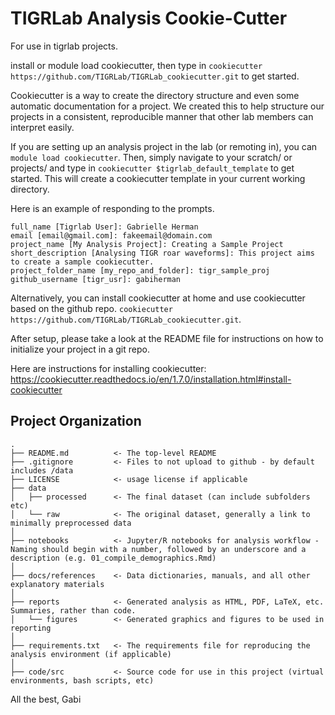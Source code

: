 TIGRLab Analysis Cookie-Cutter
==================================

For use in tigrlab projects. 


install or module load cookiecutter, then type in `cookiecutter https://github.com/TIGRLab/TIGRLab_cookiecutter.git` to get started.


Cookiecutter is a way to create the directory structure and even some automatic documentation for a project. We created this to help structure our projects in a consistent, reproducible manner that other lab members can interpret easily.

If you are setting up an analysis project in the lab (or remoting in), you can `module load cookiecutter`. Then, simply navigate to your scratch/ or projects/ and type in `cookiecutter $tigrlab_default_template` to get started. This will create a cookiecutter template in your current working directory. 

Here is an example of responding to the prompts.


```
full_name [Tigrlab User]: Gabrielle Herman
email [email@gmail.com]: fakeemail@domain.com
project_name [My Analysis Project]: Creating a Sample Project
short_description [Analysing TIGR roar waveforms]: This project aims to create a sample cookiecutter.
project_folder_name [my_repo_and_folder]: tigr_sample_proj
github_username [tigr_usr]: gabiherman
```

Alternatively, you can install cookiecutter at home and use cookiecutter based on the github repo. `cookiecutter https://github.com/TIGRLab/TIGRLab_cookiecutter.git`.


After setup, please take a look at the README file for instructions on how to initialize your project in a git repo. 

Here are instructions for installing cookiecutter: https://cookiecutter.readthedocs.io/en/1.7.0/installation.html#install-cookiecutter


Project Organization
-----------------------------------

    .
    ├── README.md          <- The top-level README
    ├── .gitignore         <- Files to not upload to github - by default includes /data
    ├── LICENSE            <- usage license if applicable
    ├── data
    │   ├── processed      <- The final dataset (can include subfolders etc)
    │   └── raw            <- The original dataset, generally a link to minimally preprocessed data
    │
    ├── notebooks          <- Jupyter/R notebooks for analysis workflow - Naming should begin with a number, followed by an underscore and a description (e.g. 01_compile_demographics.Rmd)
    │
    ├── docs/references    <- Data dictionaries, manuals, and all other explanatory materials
    │
    ├── reports            <- Generated analysis as HTML, PDF, LaTeX, etc. Summaries, rather than code.
    │   └── figures        <- Generated graphics and figures to be used in reporting
    │
    ├── requirements.txt   <- The requirements file for reproducing the analysis environment (if applicable)
    │
    ├── code/src           <- Source code for use in this project (virtual environments, bash scripts, etc)

All the best,
Gabi
